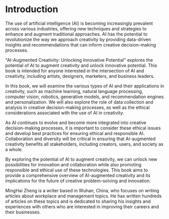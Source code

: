 # Introduction

The use of artificial intelligence (AI) is becoming increasingly prevalent across various industries, offering new techniques and strategies to enhance and augment traditional approaches. AI has the potential to revolutionize the way we approach creativity by providing data-driven insights and recommendations that can inform creative decision-making processes.

"AI-Augmented Creativity: Unlocking Innovative Potential" explores the potential of AI to augment creativity and unlock innovative potential. This book is intended for anyone interested in the intersection of AI and creativity, including artists, designers, marketers, and business leaders.

In this book, we will examine the various types of AI and their applications in creativity, such as machine learning, natural language processing, computer vision, robotics, generative models, and recommendation engines and personalization. We will also explore the role of data collection and analysis in creative decision-making processes, as well as the ethical considerations associated with the use of AI in creativity.

As AI continues to evolve and become more integrated into creative decision-making processes, it is important to consider these ethical issues and develop best practices for ensuring ethical and responsible AI. Collaboration and diversity will be critical in ensuring that AI-augmented creativity benefits all stakeholders, including creators, users, and society as a whole.

By exploring the potential of AI to augment creativity, we can unlock new possibilities for innovation and collaboration while also promoting responsible and ethical use of these technologies. This book aims to provide a comprehensive overview of AI-augmented creativity and its implications for the future of creative problem-solving and innovation.

MingHai Zheng is a writer based in Wuhan, China, who focuses on writing articles about workplace and management topics. He has written hundreds of articles on these topics and is dedicated to sharing his insights and experiences with others who are interested in improving their careers and their businesses.
